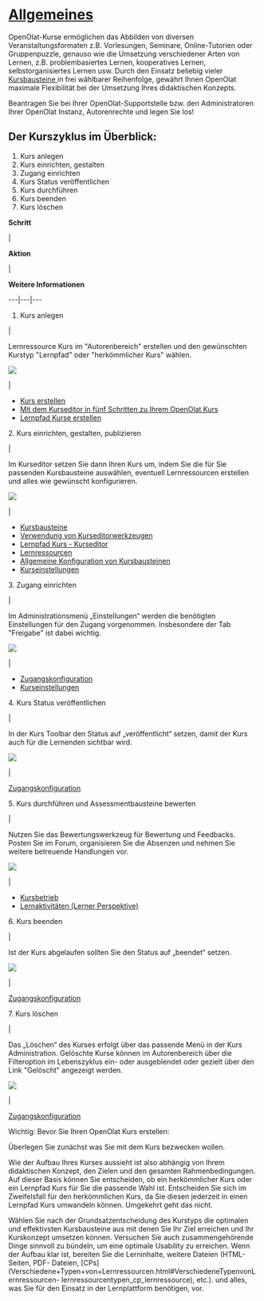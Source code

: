 #  [Allgemeines](Allgemeines.html)

OpenOlat-Kurse ermöglichen das Abbilden von diversen Veranstaltungsformaten
z.B. Vorlesungen, Seminare, Online-Tutorien oder Gruppenpuzzle, genauso wie
die Umsetzung verschiedener Arten von Lernen, z.B. problembasiertes Lernen,
kooperatives Lernen, selbstorganisiertes Lernen usw. Durch den Einsatz
beliebig vieler [Kursbausteine ](Kursbausteine.html)in frei wählbarer
Reihenfolge, gewährt Ihnen OpenOlat maximale Flexibilität bei der Umsetzung
Ihres didaktischen Konzepts.

Beantragen Sie bei Ihrer OpenOlat-Supportstelle bzw. den Administratoren Ihrer
OpenOlat Instanz, Autorenrechte und legen Sie los!

  

## Der Kurszyklus im Überblick:

  1. Kurs anlegen
  2. Kurs einrichten, gestalten
  3. Zugang einrichten
  4. Kurs Status veröffentlichen
  5. Kurs durchführen
  6. Kurs beenden
  7. Kurs löschen

  

 **Schritt**

|

 **Aktion**

|

 **Weitere Informationen**  
  
---|---|---  
  
  1. Kurs anlegen

|

Lernressource Kurs im "Autorenbereich" erstellen und den gewünschten Kurstyp
"Lernpfad" oder "herkömmlicher Kurs" wählen.

![](../../download/attachments/590041/Kurs_erstellen_16.png)

|

  * [Kurs erstellen](Kurs+erstellen.html)
  * [Mit dem Kurseditor in fünf Schritten zu Ihrem OpenOlat Kurs](../../pages/viewpage.action%EF%B9%96pageId=108593713.html)
  * [Lernpfad Kurse erstellen](Lernpfad+Kurse+erstellen.html)

  
  
2\. Kurs einrichten, gestalten, publizieren

|

Im Kurseditor setzen Sie dann Ihren Kurs um, indem Sie die für Sie passenden
Kursbausteine auswählen, eventuell Lernressourcen erstellen und alles wie
gewünscht konfigurieren.

![](../../download/thumbnails/590041/Kurseditor_oeffnen%EF%B9%96version=1&modificationDate=1551028342000&api=v2.png)

|

  * [Kursbausteine](Kursbausteine.html)
  * [Verwendung von Kurseditorwerkzeugen](Verwendung+weiterer+Kurseditorwerkzeuge.html)
  * [Lernpfad Kurs - Kurseditor](Lernpfad+Kurs++-+Kurseditor.html)
  * [Lernressourcen](Verschiedene+Typen+von+Lernressourcen.html)
  * [Allgemeine Konfiguration von Kursbausteinen](Allgemeine+Konfiguration+von+Kursbausteinen.html)
  * [Kurseinstellungen](Kurseinstellungen.html)

  
  
  
3\. Zugang einrichten

|

Im Administrationsmenü „Einstellungen“ werden die benötigten Einstellungen für
den Zugang vorgenommen. Insbesondere der Tab "Freigabe" ist dabei wichtig.

![](../../download/thumbnails/590041/Einstellungen1%EF%B9%96version=1&modificationDate=1556449503000&api=v2.png)

|

  * [Zugangskonfiguration](Zugangskonfiguration.html)
  * [Kurseinstellungen](Kurseinstellungen.html)

  
  
4\. Kurs Status veröffentlichen

|

In der Kurs Toolbar den Status auf „veröffentlicht“ setzen, damit der Kurs
auch für die Lernenden sichtbar wird.

![](../../download/thumbnails/590041/Status_ver%C3%B6ffentlicht%EF%B9%96version=1&modificationDate=1556449503000&api=v2.png)

|

[Zugangskonfiguration](Zugangskonfiguration.html)  
  
5\. Kurs durchführen und Assessmentbausteine bewerten

|

Nutzen Sie das Bewertungswerkzeug für Bewertung und Feedbacks. Posten Sie im
Forum, organisieren Sie die Absenzen und nehmen Sie weitere betreuende
Handlungen vor.

![](../../download/thumbnails/590041/Administration_Bewertungswerkzeug%EF%B9%96version=1&modificationDate=1556449503000&api=v2.png)

|

  * [Kursbetrieb](Kursbetrieb.html)
  * [Lernaktivitäten (Lerner Perspektive)](../../pages/viewpage.action%EF%B9%96pageId=108593198.html)

  
  
6\. Kurs beenden

|

Ist der Kurs abgelaufen sollten Sie den Status auf „beendet“ setzen.

![](../../download/thumbnails/589988/beendet%EF%B9%96version=1&modificationDate=1544720066000&api=v2.png)

|

[Zugangskonfiguration](Zugangskonfiguration.html)  
  
7\. Kurs löschen

|

Das „Löschen“ des Kurses erfolgt über das passende Menü in der Kurs
Administration. Gelöschte Kurse können im Autorenbereich über die Filteroption
im Lebenszyklus ein- oder ausgeblendet oder gezielt über den Link "Gelöscht"
angezeigt werden.

![](../../download/attachments/590041/Autorenbereich_geloescht1%EF%B9%96version=1&modificationDate=1630859131000&api=v2.jpg)

|

[Zugangskonfiguration](Zugangskonfiguration.html)  
  
Wichtig: Bevor Sie Ihren OpenOlat Kurs erstellen:

Überlegen Sie zunächst was Sie mit dem Kurs bezwecken wollen.

Wie der Aufbau Ihres Kurses aussieht ist also abhängig von Ihrem didaktischen
Konzept, den Zielen und den gesamten Rahmenbedingungen. Auf dieser Basis
können Sie entscheiden, ob ein herkömmlicher Kurs oder ein Lernpfad Kurs für
Sie die passende Wahl ist. Entscheiden Sie sich im Zweifelsfall für den
herkömmlichen Kurs, da Sie diesen jederzeit in einen Lernpfad Kurs umwandeln
können. Umgekehrt geht das nicht.

Wählen Sie nach der Grundsatzentscheidung des Kurstyps die optimalen und
effektivsten Kursbausteine aus mit denen Sie Ihr Ziel erreichen und Ihr
Kurskonzept umsetzen können. Versuchen Sie auch zusammengehörende Dinge
sinnvoll zu bündeln, um eine optimale Usability zu erreichen. Wenn der Aufbau
klar ist, bereiten Sie die Lerninhalte, weitere Dateien (HTML-Seiten, PDF-
Dateien,
[CPs](Verschiedene+Typen+von+Lernressourcen.html#VerschiedeneTypenvonLernressourcen-
lernressourcentypen_cp_lernressource), etc.). und alles, was Sie für den
Einsatz in der Lernplattform benötigen, vor.

  

  

